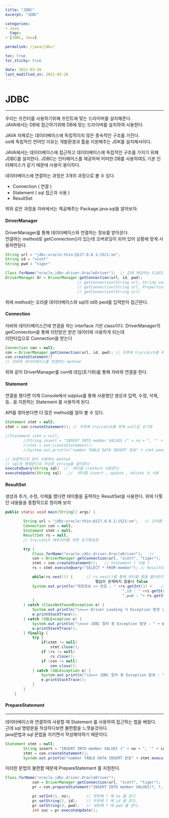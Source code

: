 ```yaml
---
title: "JDBC"
excerpt: "JDBC"

categories:
- Java
  tags:
- [JDBC, Java]

permalink: /java/jdbc/

toc: true
toc_sticky: true

date: 2021-03-26
last_modified_at: 2021-03-26
---
```

# JDBC

---

우리는 프린터를 사용하기위해 프린트에 맞는 드라이버를 설치해준다.  
JAVA에서는 DB에 접근하기위해 DB에 맞는 드라이버를 설치하여 사용한다.

JAVA 자체로는 데이터베이스에 독립적이지 않은 종속적인 구조를 가진다.  
os에 독립적인 언어인 이유는 개발환경과 툴을 지원해주는 JDK를 설치해서이다.

JAVA에서는 데이터베이스에 접근하고 데이터베이스에 독립적인 구조를 가지기 위해 JDBC를 설치한다.
JDBC는 인터페이스를 제공하며 어떠한 DB를 사용하여도 기본 인터페이스가 같기 때문에 사용이 용이하다.

데이터베이스에 연결하는 과정은 3개의 과정으로 볼 수 있다.

- Connection ( 연결 )
- Statement ( sql 접근과 사용 )
- ResultSet

위와 같은 과정을 자바에서는 제공해주는 Package java.sql을 알아보자.

#### DriverManager

DriverManager를 통해 데이터베이스와 연결하는 정보를 받아온다.  
연결하는 method로 getConnection()이 있는데 오버로딩이 되어 있어 상황에 맞게 사용하면된다.

```java
String url = "jdbc:oracle:thin:@127.0.0.1:1521:xe";
String id = "scott"
String pwd = "tiger"

Class.forName("oracle.jdbc.driver.OracleDriver");  // 값에 해당하는 CLASS 객체를 생성한다.
DriverManager dr = DriverManager.getConnection(url, id, pwd);
                                // getConnection(String url, String user, String password)
                                // getConnection(String url, Properties info)
                                // getConnection(String url)
```

위에 method는 오라클 데이터베이스와 sql의 id와 pwd를 입력받아 접근한다.

#### Connection

자바와 데이터베이스간에 연결을 하는 interface 기반 class이다.
DriverManager의 getConnection을 통해 리턴받은 받은 데이터와 사용하게 되는데  
리턴타입으로 Connection을 받는다

```java
Connection con = null;
con = DriverManager.getConnection(url, id, pwd); // 추후에 try/catch를 위해 null값 초기화
con.createStatement()
// 자바와 데이터베이스를 연결하는 method

```

위와 같이 DriverManager를 con에 대입(초기화)를 통해 자바와 연결을 한다.

#### Statement

연결을 했다면 이제 Console에서 sqlplus를 통해 사용했던 생성과 입력, 수정, 삭제, 등.. 을 지원하는
Statement 를 사용하게 된다.

API를 찾아본다면 더 많은 method를 알아 볼 수 있다.

```java
Statement stmt = null;
stmt = con.createStatement(); // 추후에 try/catch를 위해 null값 초기화

//Statement stmt = null;
		//String insert = "INSERT INTO member VALUES (" + no + ", '" + id + "', '" + pwd + "')d";
		//stmt = con.createStatement();
		//System.out.println("number TABLE DATA INSERT 완료" + stmt.executeUpdate(insert));

// 보편적으로 많이 사용하는 method
// sql의 명령문으로 작성된 string을 넣어준다
executeQuery(String sql)  //  테이블 create시 사용한다.
executeUpdate(String sql)   //  테이블 insert , update , delete 시 사용
```

#### ResultSet

생성과 추가, 수정, 삭제를 했다면 테이블을 출력하는 ResultSet을 사용한다.
위에 다뤗던 내용들을 종합적으로 정리해 보자

```java
public static void main(String[] args) {

        String url = "jdbc:oracle:thin:@127.0.0.1:1521:xe";   // 오라클 데이터베이스의 주소
		Connection con = null;
		Statement stmt = null;
		ResultSet rs = null;
        // try/catch 예외처리를 위한 초기화설정

		try {
			Class.forName("oracle.jdbc.driver.OracleDriver");   //
			con = DriverManager.getConnection(url, "scott", "tiger");   // Connection ( 연결 )
			stmt = con.createStatement();   // Statement ( 사용 )
			rs = stmt.executeQuery("SELECT * FROM member"); // ResultSet ( 결과 출력 )

			while(rs.next()) {      // rs.next()를 통해 테이블 행을 불러온다.
			                            행값이 존재하지 않을시 false
			System.out.println("회원정보 => 번호 : " +rs.getInt(1) +    // get을 통해 해당 컬럼에                                                                    데이터를 불러옴
			                                        ",id : " +rs.getString(2) +
			                                        ",pwd : "+ rs.getString(3));
			}
		} catch (ClassNotFoundException e) {
			System.out.println("\n==> Driver Loading 시 Exception 발생 \n");
			e.printStackTrace();
		} catch (SQLException e) {
			System.out.println("\n==> JDBC 절차 중 Exception 발생 : " + e.getErrorCode());
			e.printStackTrace();
		} finally {
			try {
				if(stmt != null)
					stmt.close();
				if (rs != null)
					rs.close();
				if (con != null)
					con.close();
			} catch (SQLException e) {
				System.out.println("\n==> JDBC 절차 중 Exception 발생 : " + e.getErrorCode());
				e.printStackTrace();
			}
		}
	}
```

#### PrepareStatement

---

데이터베이스와 연결하여 사용할 때 Statement 를 사용하여 접근하는 법을 배웠다.  
근데 sql 명령문을 작성하다보면 불편함을 느꼇을것이다.  
java문법과 sql 문법을 지키면서 작성해야하기 때문이다.

```java
Statement stmt = null;
		String insert = "INSERT INTO member VALUES (" + no + ", '" + id + "', '" + pwd + "')d";
		stmt = con.createStatement();
		System.out.println("number TABLE DATA INSERT 완료" + stmt.executeUpdate(insert));
```

이러한 문법의 불편함 때문에 PrepareStatement 를 지원한다.

```java
Class.forName("oracle.jdbc.driver.OracleDriver");
			con = DriverManager.getConnection(url, "scott", "tiger");
			pr = con.prepareStatement("INSERT INTO member VALUES(?, ?, ?)"); // sql문법을 먼저 지정해준다.

			pr.setInt(1, no);       // 첫번째 ? 에 no 를 준다
			pr.setString(2, id);    // 두번째 ? 에 id 를 준다.
			pr.setString(3, pwd);   // 세번째 ? 에 pwd 를 준다.
			int suc = pr.executeUpdate();
```
